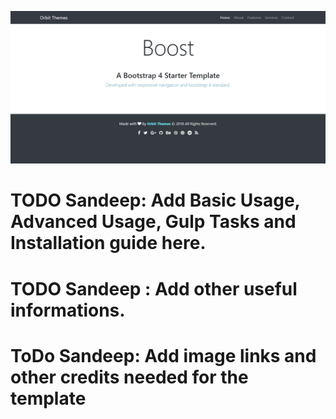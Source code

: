![Image of Yaktocat](https://github.com/rojitalamichhane/Boost/blob/master/boost-bootstrap4-screenshot.png)


# TODO Sandeep: Add Basic Usage, Advanced Usage, Gulp Tasks and Installation guide here.


# TODO Sandeep : Add other useful informations.
# ToDo Sandeep: Add image links and other credits needed for the template
